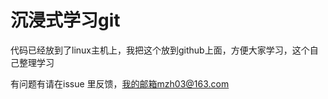 沉浸式学习git
===========

代码已经放到了linux主机上，我把这个放到github上面，方便大家学习，这个自己整理学习



有问题有请在issue 里反馈，我的邮箱mzh03@163.com